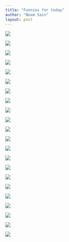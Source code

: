 ```yaml
---
title: "Funnies for today"
author: "Noam Sain"
layout: post
---
```


![](/assets/2022/2022-01-funny-01.jpg)

![](/assets/2022/2022-01-funny-02.jpg)

![](/assets/2022/2022-01-funny-03.jpg)

![](/assets/2022/2022-01-funny-04.jpg)

![](/assets/2022/2022-01-funny-05.jpg)

![](/assets/2022/2022-01-funny-06.jpg)

![](/assets/2022/2022-01-funny-07.jpg)

![](/assets/2022/2022-01-funny-08.jpg)

![](/assets/2022/2022-01-funny-09.jpg)

![](/assets/2022/2022-01-funny-10.jpg)

![](/assets/2022/2022-01-funny-11.jpg)

![](/assets/2022/2022-01-funny-12.jpg)

![](/assets/2022/2022-01-funny-13.jpg)

![](/assets/2022/2022-01-funny-14.jpg)

![](/assets/2022/2022-01-funny-15.jpg)

![](/assets/2022/2022-01-funny-16.jpg)

![](/assets/2022/2022-01-funny-17.jpg)

![](/assets/2022/2022-01-funny-18.jpg)

![](/assets/2022/2022-01-funny-19.jpg)

![](/assets/2022/2022-01-funny-20.jpg)

![](/assets/2022/2022-01-funny-21.jpg)

![](/assets/2022/2022-01-funny-22.jpg)
